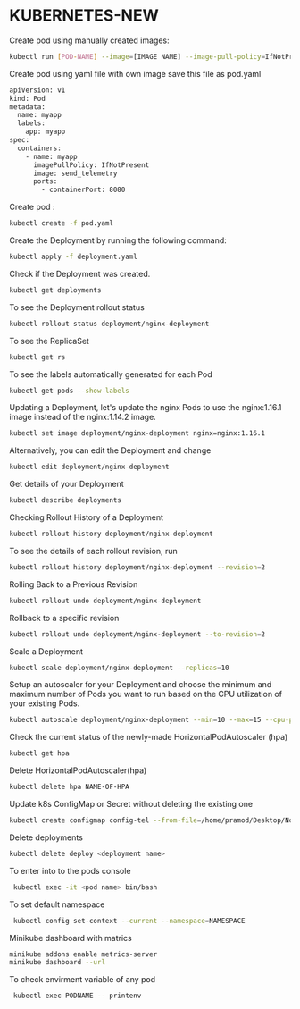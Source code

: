 # KUBERNETES-NEW

Create pod using manually created images:
```bash
kubectl run [POD-NAME] --image=[IMAGE NAME] --image-pull-policy=IfNotPresent

```
Create pod using yaml file with own image
save this file as pod.yaml
```bash
apiVersion: v1
kind: Pod
metadata:
  name: myapp
  labels:
    app: myapp
spec:
  containers:
    - name: myapp
      imagePullPolicy: IfNotPresent
      image: send_telemetry
      ports:
        - containerPort: 8080
```

Create pod :
```bash
kubectl create -f pod.yaml
```

Create the Deployment by running the following command:
```bash
kubectl apply -f deployment.yaml
```
Check if the Deployment was created.
```bash
kubectl get deployments
```
To see the Deployment rollout status
```bash
kubectl rollout status deployment/nginx-deployment

```
To see the ReplicaSet
```bash
kubectl get rs
```
To see the labels automatically generated for each Pod

```bash
kubectl get pods --show-labels
```
Updating a Deployment, let's update the nginx Pods to use the nginx:1.16.1 image instead of the nginx:1.14.2 image.

```bash
kubectl set image deployment/nginx-deployment nginx=nginx:1.16.1
```
Alternatively, you can edit the Deployment and change

```bash
kubectl edit deployment/nginx-deployment
```
Get details of your Deployment

```bash
kubectl describe deployments
```
Checking Rollout History of a Deployment

```bash
kubectl rollout history deployment/nginx-deployment
```
To see the details of each rollout revision, run

```bash
kubectl rollout history deployment/nginx-deployment --revision=2
```
Rolling Back to a Previous Revision
```bash
kubectl rollout undo deployment/nginx-deployment
```
Rollback to a specific revision
```bash
kubectl rollout undo deployment/nginx-deployment --to-revision=2
```
Scale a Deployment
```bash
kubectl scale deployment/nginx-deployment --replicas=10
```
Setup an autoscaler for your Deployment and choose the minimum and maximum number of Pods you want to run based on the CPU utilization of your existing Pods.
```bash
kubectl autoscale deployment/nginx-deployment --min=10 --max=15 --cpu-percent=80
```
Check the current status of the newly-made HorizontalPodAutoscaler (hpa)
```bash
kubectl get hpa
```
Delete HorizontalPodAutoscaler(hpa)
```bash
kubectl delete hpa NAME-OF-HPA
```
Update k8s ConfigMap or Secret without deleting the existing one
```bash
kubectl create configmap config-tel --from-file=/home/pramod/Desktop/Nodebook/project/new_docker/app/ -o yaml --dry-run | kubectl apply -f -

```
Delete deployments
```bash
kubectl delete deploy <deployment name>

```
To enter into to the pods console
```bash
 kubectl exec -it <pod name> bin/bash
```

To set default namespace
```bash
 kubectl config set-context --current --namespace=NAMESPACE
```
Minikube dashboard with matrics
```bash
minikube addons enable metrics-server
minikube dashboard --url
```

To check envirment variable of any pod
```bash
 kubectl exec PODNAME -- printenv
```
